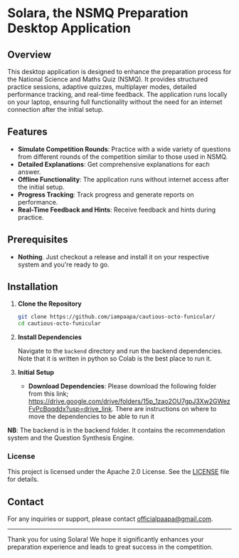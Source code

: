 # Solara, the NSMQ Preparation Desktop Application

## Overview

This desktop application is designed to enhance the preparation process for the National Science and Maths Quiz (NSMQ). It provides structured practice sessions, adaptive quizzes, multiplayer modes, detailed performance tracking, and real-time feedback. The application runs locally on your laptop, ensuring full functionality without the need for an internet connection after the initial setup.

## Features

- **Simulate Competition Rounds**: Practice with a wide variety of questions from different rounds of the competition similar to those used in NSMQ.
- **Detailed Explanations**: Get comprehensive explanations for each answer.
- **Offline Functionality**: The application runs without internet access after the initial setup.
- **Progress Tracking**: Track progress and generate reports on performance.
- **Real-Time Feedback and Hints**: Receive feedback and hints during practice.

## Prerequisites

- **Nothing**. Just checkout a release and install it on your respective system and you're ready to go. 

## Installation

1. **Clone the Repository**

   ```bash
   git clone https://github.com/iampaapa/cautious-octo-funicular/
   cd cautious-octo-funicular
   ```

2. **Install Dependencies**

   Navigate to the `backend` directory and run the backend dependencies. Note that it is written in python so Colab is the best place to run it.
   
3. **Initial Setup**
   - **Download Dependencies**: Please download the following folder from this link; https://drive.google.com/drive/folders/15p_1zao2OU7gpJ3Xw2GWezFvPcBqqddx?usp=drive_link. There are instructions on where to move the dependencies to be able to run it

**NB**: The backend is in the backend folder. It contains the recommendation system and the Question Synthesis Engine.

### License

This project is licensed under the Apache 2.0 License. See the [LICENSE](LICENSE.md) file for details.

## Contact

For any inquiries or support, please contact [officialpaapa@gmail.com](mailto:officialpaapa@gmail.com).

---

Thank you for using Solara! We hope it significantly enhances your preparation experience and leads to great success in the competition.
